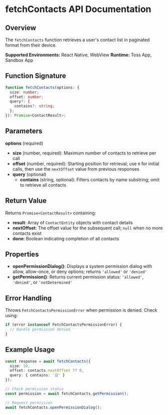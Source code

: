 # fetchContacts API Documentation

## Overview
The `fetchContacts` function retrieves a user's contact list in paginated format from their device.

**Supported Environments:** React Native, WebView
**Runtime:** Toss App, Sandbox App

## Function Signature

```typescript
function fetchContacts(options: {
  size: number;
  offset: number;
  query?: {
    contains?: string;
  };
}): Promise<ContactResult>;
```

## Parameters

**options** (required)
- **size** (number, required): Maximum number of contacts to retrieve per call
- **offset** (number, required): Starting position for retrieval; use `0` for initial calls, then use the `nextOffset` value from previous responses
- **query** (optional)
  - **contains** (string, optional): Filters contacts by name substring; omit to retrieve all contacts

## Return Value

Returns `Promise<ContactResult>` containing:
- **result**: Array of `ContactEntity` objects with contact details
- **nextOffset**: The offset value for the subsequent call; `null` when no more contacts exist
- **done**: Boolean indicating completion of all contacts

## Properties

- **openPermissionDialog()**: Displays a system permission dialog with allow, allow-once, or deny options; returns `'allowed'` or `'denied'`
- **getPermission()**: Returns current permission status: `'allowed'`, `'denied'`, or `'notDetermined'`

## Error Handling

Throws `FetchContactsPermissionError` when permission is denied. Check using:
```typescript
if (error instanceof FetchContactsPermissionError) {
  // Handle permission denied
}
```

## Example Usage

```typescript
const response = await fetchContacts({
  size: 10,
  offset: contacts.nextOffset ?? 0,
  query: { contains: '김' }
});

// Check permission status
const permission = await fetchContacts.getPermission();

// Request permission
await fetchContacts.openPermissionDialog();
```
